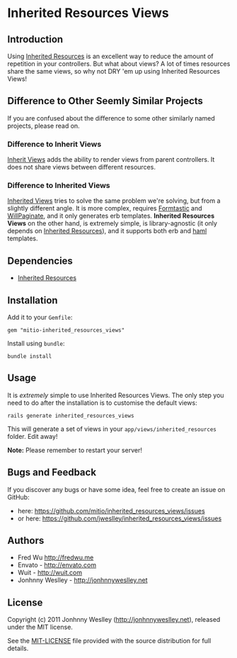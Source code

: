# Inherited Resources Views

## Introduction

Using [Inherited Resources][] is an excellent way to reduce the amount of repetition in your controllers. But what about views? A lot of times resources share the same views, so why not DRY 'em up using Inherited Resources Views!


## Difference to Other Seemly Similar Projects

If you are confused about the difference to some other similarly named projects, please read on.

### Difference to Inherit Views

[Inherit Views](http://github.com/ianwhite/inherit_views) adds the ability to render views from parent controllers. It does not share views between different resources.

### Difference to Inherited Views

[Inherited Views](http://github.com/gregbell/inherited_views) tries to solve the same problem we're solving, but from a slightly different angle. It is more complex, requires [Formtastic](http://github.com/justinfrench/formtastic) and [WillPaginate](http://github.com/mislav/will_paginate), and it only generates erb templates. **Inherited Resources Views** on the other hand, is extremely simple, is library-agnostic (it only depends on [Inherited Resources][]), and it supports both erb and [haml](http://github.com/nex3/haml) templates.


## Dependencies

* [Inherited Resources][]


## Installation

Add it to your `Gemfile`:

    gem "mitio-inherited_resources_views"

Install using `bundle`:

    bundle install


## Usage

It is *extremely* simple to use Inherited Resources Views. The only step you need to do after the installation is to customise the default views:

    rails generate inherited_resources_views

This will generate a set of views in your `app/views/inherited_resources` folder. Edit away!

**Note:** Please remember to restart your server!


## Bugs and Feedback

If you discover any bugs or have some idea, feel free to create an issue on GitHub:

* here: <https://github.com/mitio/inherited_resources_views/issues>
* or here: <https://github.com/jweslley/inherited_resources_views/issues>


## Authors

* Fred Wu <http://fredwu.me>
* Envato - <http://envato.com>
* Wuit - <http://wuit.com>
* Jonhnny Weslley - <http://jonhnnyweslley.net>


## License

Copyright (c) 2011 Jonhnny Weslley (<http://jonhnnyweslley.net>), released under the MIT license.

See the [MIT-LICENSE][] file provided with the source distribution for full details.


[Inherited Resources]: http://github.com/josevalim/inherited_resources
[MIT-LICENSE]: https://github.com/jweslley/inherited_resources_views/blob/master/MIT-LICENSE
